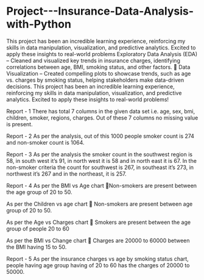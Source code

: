 # Project---Insurance-Data-Analysis-with-Python
This project has been an incredible learning experience, reinforcing my skills in data manipulation, visualization, and predictive analytics. Excited to apply these insights to real-world problems
Exploratory Data Analysis (EDA) – Cleaned and visualized key trends in insurance charges, identifying correlations between age, BMI, smoking status, and other factors.
🔹 Data Visualization – Created compelling plots to showcase trends, such as age vs. charges by smoking status, helping stakeholders make data-driven decisions.
This project has been an incredible learning experience, reinforcing my skills in data manipulation, visualization, and predictive analytics. Excited to apply these insights to real-world problems!

Report - 1
There has total 7 columns in the given data set i.e. age, sex, bmi, children, smoker, regions, charges. Out of these 7 columns no missing value is present.

Report - 2
As per the analysis, out of this 1000 people smoker count is 274 and non-smoker count is 1064.

Report - 3
As per the analysis the smoker count in the southwest region is 58, in south west it’s 91, in north west it is 58 and in north east it is 67. In the non-smoker criteria the count for southwest is 267, in southeast it’s 273, in northwest it’s 267 and in the northeast, it is 257. 

Report - 4
As per the BMI vs Age chart Non-smokers are present between the age group of 20 to 50.

As per the Children vs age chart  Non-smokers are present between age group of 20 to 50.

As per the Age vs Charges chart  Smokers are present between the age group of people 20 to 60

As per the BMI vs Change chart  Charges are 20000 to 60000 between the BMI having 15 to 50. 

Report - 5
As per the insurance charges vs age by smoking status chart, people having age group having of 20 to 60 has the charges of 20000 to 50000. 

